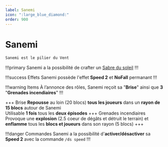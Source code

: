 ```yaml
---
label: Sanemi
icon: ":large_blue_diamond:"
order: 900
---
```


# Sanemi

```txt
Sanemi est le pilier du Vent 
```

!!!primary
Sanemi a la possibilité de crafter un [Sabre du soleil](/demonslayer-uhc/divers/sabre)
!!!

!!!success Effets
Sanemi possède l'effet **Speed 2** et **NoFall** permanant
!!!

!!!warning Items
À l’annonce des rôles, Sanemi reçoit sa "**Brise**" ainsi que **3** "**Grenades incendiaires**"
!!!

+++ Brise
**Repousse** au loin (20 blocs) **tous les joueurs** dans un **rayon de 15 blocs** autour de Sanemi <br>
Utilisable **1 fois** tous les **deux épisodes**
+++ Grenades incendiaires
Provoque une **explosion** (2.5 coeur de dégâts et détruit le terrain) et **enflamme** tous les **blocs et joueurs** dans son rayon (5 blocs)
+++

!!!danger Commandes
Sanemi a la possibilité d'**activer/désactiver** sa **Speed 2** avec la commande ```/ds speed```
!!!
